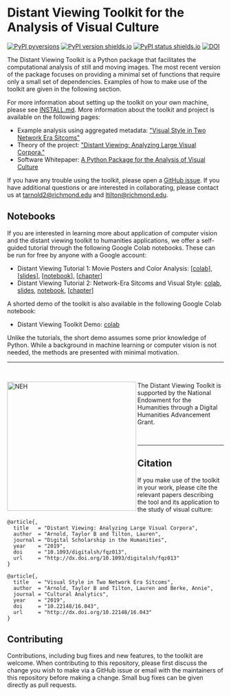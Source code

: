 # Distant Viewing Toolkit for the Analysis of Visual Culture

[![PyPI pyversions](https://img.shields.io/pypi/pyversions/dvt.svg)](https://pypi.python.org/pypi/dvt/) [![PyPI version shields.io](https://img.shields.io/pypi/v/dvt.svg)](https://pypi.python.org/pypi/dvt/) [![PyPI status shields.io](https://img.shields.io/pypi/status/dvt)](https://pypi.python.org/pypi/dvt/) [![DOI](https://joss.theoj.org/papers/10.21105/joss.01800/status.svg)](https://doi.org/10.21105/joss.01800)

The Distant Viewing Toolkit is a Python package that facilitates the 
computational analysis of still and moving images. The most recent
version of the package focuses on providing a minimal set of functions
that require only a small set of dependencies. Examples of how to make
use of the toolkit are given in the following section.

For more information about setting up the toolkit on your own machine, please
see [INSTALL.md](INSTALL.md). More information about the toolkit and project is
available on the following pages:

* Example analysis using aggregated metadata: ["Visual Style in Two Network Era Sitcoms"](https://culturalanalytics.org/article/11045-visual-style-in-two-network-era-sitcoms)
* Theory of the project: ["Distant Viewing: Analyzing Large Visual Corpora."](https://doi.org/10.1093/llc/fqz013)
* Software Whitepaper: [A Python Package for the Analysis of Visual Culture](https://doi.org/10.21105/joss.01800)

If you have any trouble using the toolkit, please open a
[GitHub issue](https://github.com/distant-viewing/dvt/issues). If you
have additional questions or are interested in collaborating, please contact
us at tarnold2@richmond.edu and ltilton@richmond.edu.

## Notebooks

If you are interested in learning more about application of computer vision and
the distant viewing toolkit to humanities applications, we offer a self-guided
tutorial through the following Google Colab notebooks. These can be run for free
by anyone with a Google account:

- Distant Viewing Tutorial 1: Movie Posters and Color Analysis: [[colab](https://colab.research.google.com/drive/1qQKQw8qHsTG7mK7Rz-z8nBfl98QBMWGf?usp=sharing)], [[slides](https://distantviewing.org/tutorial/dvt_tutorial_slides_01.pdf)], [[notebook](https://github.com/distant-viewing/dvt/blob/main/tutorials/Distant_Viewing_Tutorial_1_Movie_Posters_and_Color_Analysis.ipynb)], [[chapter](https://direct.mit.edu/books/oa-monograph/chapter-pdf/2163342/c001700_9780262375160.pdf)]
- Distant Viewing Tutorial 2: Network-Era Sitcoms and Visual Style: [colab](https://colab.research.google.com/drive/1n7qWm47laCUJwg0-Rdx7pNw3dQWwuyxz?usp=sharing), [slides](https://distantviewing.org/tutorial/dvt_tutorial_slides_02.pdf), [notebook](https://github.com/distant-viewing/dvt/blob/main/tutorials/Distant_Viewing_Tutorial_2_Network_Era_Sitcoms_and_Visual_Style.ipynb), [[chapter](https://direct.mit.edu/books/oa-monograph/chapter-pdf/2163344/c003200_9780262375160.pdf)]

A shorted demo of the toolkit is also available in the following Google Colab notebook:

- Distant Viewing Toolkit Demo: [colab](https://colab.research.google.com/drive/1gEnx2b8EJQXijBJXGfN3-Ei5t4NBdwNJ?usp=share_link)

Unlike the tutorials, the short demo assumes some prior knowledge of Python.
While a background in machine learning or computer vision is not needed, the
methods are presented with minimal motivation.

------------------

<br>

<a href="https://www.neh.gov/" title="National Endowment for the Humanities"><img align="left" src=".images/neh_logo_horizlarge.jpg" alt="NEH" class="rpad" width="300px"></a> The Distant Viewing Toolkit is supported by the National Endowment for the Humanities through a Digital Humanities Advancement Grant.

<br>

------------------

## Citation

If you make use of the toolkit in your work, please cite the relevant papers
describing the tool and its application to the study of visual culture:

```
@article{,
  title   = "Distant Viewing: Analyzing Large Visual Corpora",
  author  = "Arnold, Taylor B and Tilton, Lauren",
  journal = "Digital Scholarship in the Humanities",
  year    = "2019",
  doi     = "10.1093/digitalsh/fqz013",
  url     = "http://dx.doi.org/10.1093/digitalsh/fqz013"
}
```

```
@article{,
  title   = "Visual Style in Two Network Era Sitcoms",
  author  = "Arnold, Taylor B and Tilton, Lauren and Berke, Annie",
  journal = "Cultural Analytics",
  year    = "2019",
  doi     = "10.22148/16.043",
  url     = "http://dx.doi.org/10.22148/16.043"
}
```

## Contributing

Contributions, including bug fixes and new features, to the toolkit are
welcome. When contributing to this repository, please first discuss the change
you wish to make via a GitHub issue or email with the maintainers of this
repository before making a change. Small bug fixes can be given directly
as pull requests.
